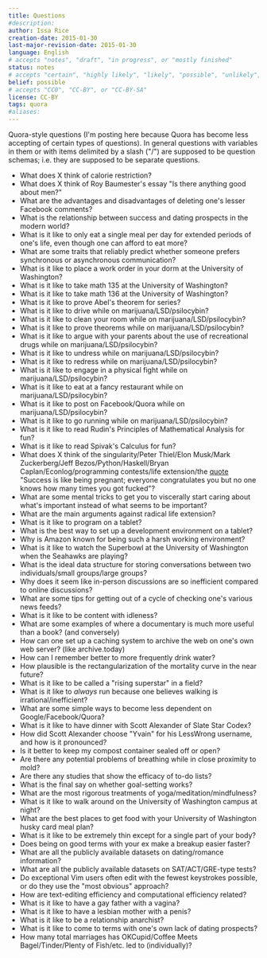 ```yaml
---
title: Questions
#description: 
author: Issa Rice
creation-date: 2015-01-30
last-major-revision-date: 2015-01-30
language: English
# accepts "notes", "draft", "in progress", or "mostly finished"
status: notes
# accepts "certain", "highly likely", "likely", "possible", "unlikely", "highly unlikely", "remote", "impossible", "log", "emotional", or "fiction"
belief: possible
# accepts "CC0", "CC-BY", or "CC-BY-SA"
license: CC-BY
tags: quora
#aliases: 
---
```


Quora-style questions (I'm posting here because Quora has become less accepting of certain types of questions).
In general questions with variables in them or with items delimited by a slash ("/") are supposed to be question schemas; i.e. they are supposed to be separate questions.

- What does X think of calorie restriction?
- What does X think of Roy Baumester's essay "Is there anything good about men?"
- What are the advantages and disadvantages of deleting one's lesser Facebook comments?
- What is the relationship between success and dating prospects in the modern world?
- What is it like to only eat a single meal per day for extended periods of one's life, even though one can afford to eat more?
- What are some traits that reliably predict whether someone prefers synchronous or asynchronous communication?
- What is it like to place a work order in your dorm at the University of Washington?
- What is it like to take math 135 at the University of Washington?
- What is it like to take math 136 at the University of Washington?
- What is it like to prove Abel's theorem for series?
- What is it like to drive while on marijuana/LSD/psilocybin?
- What is it like to clean your room while on marijuana/LSD/psilocybin?
- What is it like to prove theorems while on marijuana/LSD/psilocybin?
- What is it like to argue with your parents about the use of recreational drugs while on marijuana/LSD/psilocybin?
- What is it like to undress while on marijuana/LSD/psilocybin?
- What is it like to redress while on marijuana/LSD/psilocybin?
- What is it like to engage in a physical fight while on marijuana/LSD/psilocybin?
- What is it like to eat at a fancy restaurant while on marijuana/LSD/psilocybin?
- What is it like to post on Facebook/Quora while on marijuana/LSD/psilocybin?
- What is it like to go running while on marijuana/LSD/psilocybin?
- What is it like to read Rudin's Principles of Mathematical Analysis for fun?
- What is it like to read Spivak's Calculus for fun?
- What does X think of the singularity/Peter Thiel/Elon Musk/Mark Zuckerberg/Jeff Bezos/Python/Haskell/Bryan Caplan/Econlog/programming contests/life extension/the [quote](https://www.quora.com/I-am-already-a-CS-undergrad-but-I-want-to-be-like-Brian-Bi-what-should-I-do-and-how-should-I-study/answer/Brian-Bi?share=1) "Success is like being pregnant; everyone congratulates you but no one knows how many times you got fucked"?
- What are some mental tricks to get you to viscerally start caring about what's important instead of what seems to be important?
- What are the main arguments against radical life extension?
- What is it like to program on a tablet?
- What is the best way to set up a development environment on a tablet?
- Why is Amazon known for being such a harsh working environment?
- What is it like to watch the Superbowl at the University of Washington when the Seahawks are playing?
- What is the ideal data structure for storing conversations between two individuals/small groups/large groups?
- Why does it seem like in-person discussions are so inefficient compared to online discussions?
- What are some tips for getting out of a cycle of checking one's various news feeds?
- What is it like to be content with idleness?
- What are some examples of where a documentary is much more useful than a book? (and conversely)
- How can one set up a caching system to archive the web on one's own web server? (like archive.today)
- How can I remember better to more frequently drink water?
- How plausible is the rectangularization of the mortality curve in the near future?
- What is it like to be called a "rising superstar" in a field?
- What is it like to *always* run because one believes walking is irrational/inefficient?
- What are some simple ways to become less dependent on Google/Facebook/Quora?
- What is it like to have dinner with Scott Alexander of Slate Star Codex?
- How did Scott Alexander choose "Yvain" for his LessWrong username, and how is it pronounced?
- Is it better to keep my compost container sealed off or open?
- Are there any potential problems of breathing while in close proximity to mold?
- Are there any studies that show the efficacy of to-do lists?
- What is the final say on whether goal-setting works?
- What are the most rigorous treatments of yoga/meditation/mindfulness?
- What is it like to walk around on the University of Washington campus at night?
- What are the best places to get food with your University of Washington husky card meal plan?
- What is it like to be extremely thin except for a single part of your body?
- Does being on good terms with your ex make a breakup easier faster?
- What are all the publicly available datasets on dating/romance information?
- What are all the publicly available datasets on SAT/ACT/GRE-type tests?
- Do exceptional Vim users often edit with the fewest keystrokes possible, or do they use the "most obvious" approach?
- How are text-editing efficiency and computational efficiency related?
- What is it like to have a gay father with a vagina?
- What is it like to have a lesbian mother with a penis?
- What is it like to be a relationship anarchist?
- What is it like to come to terms with one's own lack of dating prospects?
- How many total marriages has OKCupid/Coffee Meets Bagel/Tinder/Plenty of Fish/etc. led to (individually)?
